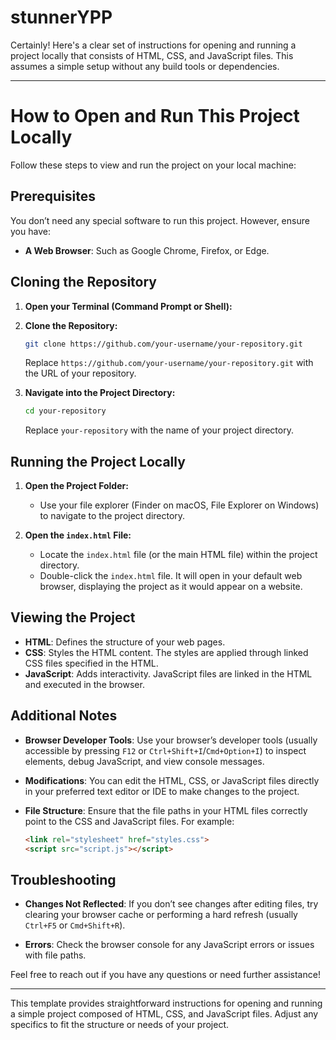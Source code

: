 # stunnerYPP

Certainly! Here's a clear set of instructions for opening and running a project locally that consists of HTML, CSS, and JavaScript files. This assumes a simple setup without any build tools or dependencies.

---

# How to Open and Run This Project Locally

Follow these steps to view and run the project on your local machine:

## Prerequisites

You don’t need any special software to run this project. However, ensure you have:

- **A Web Browser**: Such as Google Chrome, Firefox, or Edge.

## Cloning the Repository

1. **Open your Terminal (Command Prompt or Shell):**

2. **Clone the Repository:**
   ```bash
   git clone https://github.com/your-username/your-repository.git
   ```
   Replace `https://github.com/your-username/your-repository.git` with the URL of your repository.

3. **Navigate into the Project Directory:**
   ```bash
   cd your-repository
   ```
   Replace `your-repository` with the name of your project directory.

## Running the Project Locally

1. **Open the Project Folder:**
   - Use your file explorer (Finder on macOS, File Explorer on Windows) to navigate to the project directory.

2. **Open the `index.html` File:**
   - Locate the `index.html` file (or the main HTML file) within the project directory.
   - Double-click the `index.html` file. It will open in your default web browser, displaying the project as it would appear on a website.

## Viewing the Project

- **HTML**: Defines the structure of your web pages.
- **CSS**: Styles the HTML content. The styles are applied through linked CSS files specified in the HTML.
- **JavaScript**: Adds interactivity. JavaScript files are linked in the HTML and executed in the browser.

## Additional Notes

- **Browser Developer Tools**: Use your browser’s developer tools (usually accessible by pressing `F12` or `Ctrl+Shift+I`/`Cmd+Option+I`) to inspect elements, debug JavaScript, and view console messages.

- **Modifications**: You can edit the HTML, CSS, or JavaScript files directly in your preferred text editor or IDE to make changes to the project.

- **File Structure**: Ensure that the file paths in your HTML files correctly point to the CSS and JavaScript files. For example:
  ```html
  <link rel="stylesheet" href="styles.css">
  <script src="script.js"></script>
  ```

## Troubleshooting

- **Changes Not Reflected**: If you don’t see changes after editing files, try clearing your browser cache or performing a hard refresh (usually `Ctrl+F5` or `Cmd+Shift+R`).

- **Errors**: Check the browser console for any JavaScript errors or issues with file paths.

Feel free to reach out if you have any questions or need further assistance!

---

This template provides straightforward instructions for opening and running a simple project composed of HTML, CSS, and JavaScript files. Adjust any specifics to fit the structure or needs of your project.
